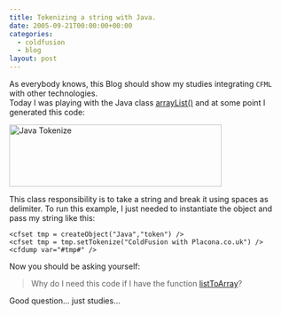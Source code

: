 ```yaml
---
title: Tokenizing a string with Java.
date: 2005-09-21T00:00:00+00:00
categories:
  - coldfusion
  - blog
layout: post
---
```


As everybody knows, this Blog should show my studies integrating `CFML` with other technologies.   
Today I was playing with the Java class <a href="http://docs.oracle.com/javase/6/docs/api/java/util/ArrayList.html" target="_blank">arrayList()</a> and at some point I generated this code:
  
<img src="http://files.placona.co.uk/tokenize/tokenize_1.jpg" alt="Java Tokenize" width="383" height="112" />

This class responsibility is to take a string and break it using spaces as delimiter. To run this example, I just needed to instantiate the object and pass my string like this:

```
<cfset tmp = createObject("Java","token") />
<cfset tmp = tmp.setTokenize("ColdFusion with Placona.co.uk") />
<cfdump var="#tmp#" />
```

Now you should be asking yourself:
  
> Why do I need this code if I have the function <a href="http://cfdocs.org/listtoarray" target="_blank">listToArray</a>?

Good question... just studies...
